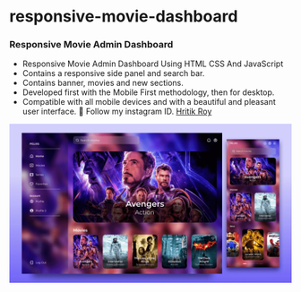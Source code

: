 # responsive-movie-dashboard
### Responsive Movie Admin Dashboard
- Responsive Movie Admin Dashboard Using HTML CSS And JavaScript
- Contains a responsive side panel and search bar.
- Contains banner, movies and new sections.
- Developed first with the Mobile First methodology, then for desktop.
- Compatible with all mobile devices and with a beautiful and pleasant user interface.
💙 Follow my instagram ID. [Hritik Roy](https://www.instagram.com/from__the__heart__11?igsh=NDZyNmYzczZ3NTVx)

![preview img](/preview.png)